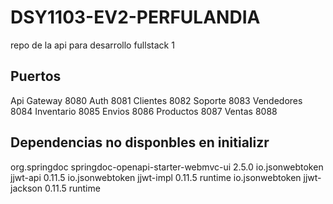 # DSY1103-EV2-PERFULANDIA
repo de la api para desarrollo fullstack 1

## Puertos
Api Gateway 8080
Auth 8081
Clientes  8082
Soporte 8083
Vendedores 8084
Inventario 8085
Envios 8086
Productos 8087
Ventas 8088

## Dependencias no disponbles en initializr

<!-- SpringDoc OpenAPI con Swagger UI -->
<dependency>
    <groupId>org.springdoc</groupId>
    <artifactId>springdoc-openapi-starter-webmvc-ui</artifactId>
    <version>2.5.0</version>
</dependency>

<!-- JWT (Java JSON Web Token) - API -->
<dependency>
    <groupId>io.jsonwebtoken</groupId>
    <artifactId>jjwt-api</artifactId>
    <version>0.11.5</version>
</dependency>

<!-- JWT - Implementación (runtime) -->
<dependency>
    <groupId>io.jsonwebtoken</groupId>
    <artifactId>jjwt-impl</artifactId>
    <version>0.11.5</version>
    <scope>runtime</scope>
</dependency>

<!-- JWT - Integración con Jackson (runtime) -->
<dependency>
    <groupId>io.jsonwebtoken</groupId>
    <artifactId>jjwt-jackson</artifactId>
    <version>0.11.5</version>
    <scope>runtime</scope>
</dependency>
